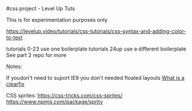 #css project - Level Up Tuts

This is for experimentation purposes only

https://levelup.video/tutorials/css-tutorials/css-syntax-and-adding-color-to-text

tutorials 0-23 use one boilerplate
tutorials 24up use a different boilerplate
See part 2 repo for more

Notes:

If youdon't need to suport IE9 you don't needed floated layouts [What is a clearfix](https://stackoverflow.com/questions/8554043/what-is-a-clearfix)

CSS sprites: https://css-tricks.com/css-sprites/
https://www.npmjs.com/package/sprity
